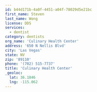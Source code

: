 ```yaml
---
id: b44d171b-4a0f-4451-a04f-78029d5e21bc
first_name: Steven
last_name: Wong
license: DDS
services:
  - dentist
category: dentists
org_name: 'Culinary Health Center'
address: '650 N Nellis Blvd'
city: 'Las Vegas'
state: NV
zip: '89110'
phone: '(702) 515-7737'
title: 'Culinary Health Center'
_geoloc:
  lat: 36.1846
  lng: -115.062
---
```

